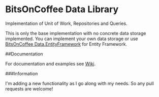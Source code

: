 # BitsOnCoffee Data LibraryImplementation of Unit of Work, Repositories and Queries.This is only the base implementation with no concrete data storage implemented.You can implement your own data storage or use [BitsOnCoffee Data.EntityFramework](https://github.com/BitsOnCoffee/Data.EntityFramework) for Entity Framework.##DocumentationFor documentation and examples see [Wiki](https://github.com/BitsOnCoffee/Data/wiki).###InformationI'm adding a new functionality as I go along with my needs. So any pull requests are welcome!